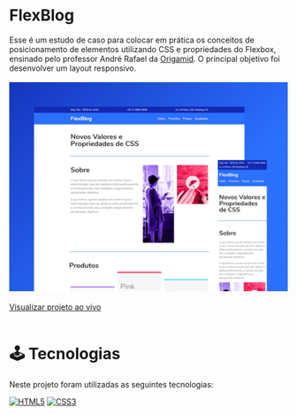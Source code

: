 # FlexBlog

Esse é um estudo de caso para colocar em prática os conceitos de posicionamento de elementos utilizando CSS e propriedades do Flexbox, ensinado pelo professor André Rafael da [Origamid](https://www.origamid.com/). O principal objetivo foi desenvolver um layout responsivo.  
<br/>
![homepage](img/flexblog1.jpg)  
<br/>
[Visualizar projeto ao vivo](https://ferlimatos.github.io/flexblog)
<br/><br/>

# 🕹 Tecnologias

Neste projeto foram utilizadas as seguintes tecnologias:

[![HTML5](https://img.shields.io/badge/HTML5-E34F26?style=for-the-badge&logo=html5&logoColor=white)](https://developer.mozilla.org/pt-BR/docs/Web/HTML)
[![CSS3](https://img.shields.io/badge/CSS3-1572B6?style=for-the-badge&logo=css3&logoColor=white)](https://developer.mozilla.org/pt-BR/docs/Web/CSS)
